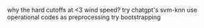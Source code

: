 why the hard cutoffs at <3 wind speed?
try chatgpt's svm-knn
use operational codes as preprocessing
try bootstrapping